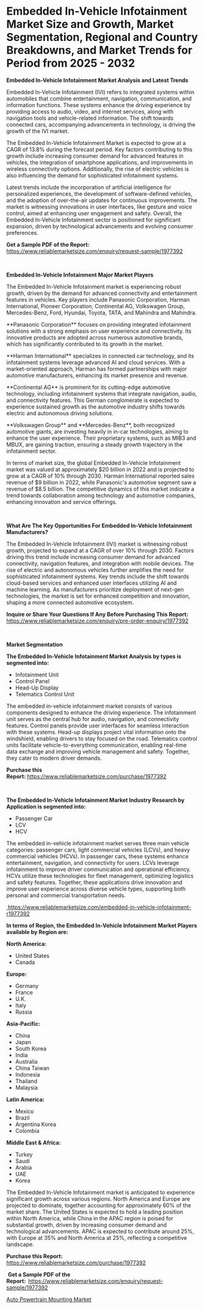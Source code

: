 <p><h1>Embedded In-Vehicle Infotainment Market Size and Growth, Market Segmentation, Regional and Country Breakdowns, and Market Trends for Period from 2025 -  2032</h1></p><p><strong>Embedded In-Vehicle Infotainment Market Analysis and Latest Trends</strong></p>
<p><p>Embedded In-Vehicle Infotainment (IVI) refers to integrated systems within automobiles that combine entertainment, navigation, communication, and information functions. These systems enhance the driving experience by providing access to audio, video, and internet services, along with navigation tools and vehicle-related information. The shift towards connected cars, accompanying advancements in technology, is driving the growth of the IVI market.</p><p>The Embedded In-Vehicle Infotainment Market is expected to grow at a CAGR of 13.8% during the forecast period. Key factors contributing to this growth include increasing consumer demand for advanced features in vehicles, the integration of smartphone applications, and improvements in wireless connectivity options. Additionally, the rise of electric vehicles is also influencing the demand for sophisticated infotainment systems. </p><p>Latest trends include the incorporation of artificial intelligence for personalized experiences, the development of software-defined vehicles, and the adoption of over-the-air updates for continuous improvements. The market is witnessing innovations in user interfaces, like gesture and voice control, aimed at enhancing user engagement and safety. Overall, the Embedded In-Vehicle Infotainment sector is positioned for significant expansion, driven by technological advancements and evolving consumer preferences.</p></p>
<p><strong>Get a Sample PDF of the Report:&nbsp;</strong> <a href="https://www.reliablemarketsize.com/enquiry/request-sample/1977392?utm_campaign=3537&utm_medium=2&utm_source=Github&utm_content=ia&utm_term=31032025&utm_id=embedded-in-vehicle-infotainment">https://www.reliablemarketsize.com/enquiry/request-sample/1977392</a></p>
<p>&nbsp;</p>
<p><strong>Embedded In-Vehicle Infotainment Major Market Players</strong></p>
<p><p>The Embedded In-Vehicle Infotainment market is experiencing robust growth, driven by the demand for advanced connectivity and entertainment features in vehicles. Key players include Panasonic Corporation, Harman International, Pioneer Corporation, Continental AG, Volkswagen Group, Mercedes-Benz, Ford, Hyundai, Toyota, TATA, and Mahindra and Mahindra.</p><p>**Panasonic Corporation** focuses on providing integrated infotainment solutions with a strong emphasis on user experience and connectivity. Its innovative products are adopted across numerous automotive brands, which has significantly contributed to its growth in the market. </p><p>**Harman International** specializes in connected car technology, and its infotainment systems leverage advanced AI and cloud services. With a market-oriented approach, Harman has formed partnerships with major automotive manufacturers, enhancing its market presence and revenue.</p><p>**Continental AG** is prominent for its cutting-edge automotive technology, including infotainment systems that integrate navigation, audio, and connectivity features. This German conglomerate is expected to experience sustained growth as the automotive industry shifts towards electric and autonomous driving solutions.</p><p>**Volkswagen Group** and **Mercedes-Benz**, both recognized automotive giants, are investing heavily in in-car technologies, aiming to enhance the user experience. Their proprietary systems, such as MIB3 and MBUX, are gaining traction, ensuring a steady growth trajectory in the infotainment sector.</p><p>In terms of market size, the global Embedded In-Vehicle Infotainment market was valued at approximately $20 billion in 2022 and is projected to grow at a CAGR of 10% through 2030. Harman International reported sales revenue of $9 billion in 2022, while Panasonic's automotive segment saw a revenue of $8.5 billion. The competitive dynamics of this market indicate a trend towards collaboration among technology and automotive companies, enhancing innovation and service offerings.</p></p>
<p>&nbsp;</p>
<p><strong>What Are The Key Opportunities For Embedded In-Vehicle Infotainment Manufacturers?</strong></p>
<p><p>The Embedded In-Vehicle Infotainment (IVI) market is witnessing robust growth, projected to expand at a CAGR of over 10% through 2030. Factors driving this trend include increasing consumer demand for advanced connectivity, navigation features, and integration with mobile devices. The rise of electric and autonomous vehicles further amplifies the need for sophisticated infotainment systems. Key trends include the shift towards cloud-based services and enhanced user interfaces utilizing AI and machine learning. As manufacturers prioritize deployment of next-gen technologies, the market is set for enhanced competition and innovation, shaping a more connected automotive ecosystem.</p></p>
<p><strong>Inquire or Share Your Questions If Any Before Purchasing This Report:</strong> <a href="https://www.reliablemarketsize.com/enquiry/pre-order-enquiry/1977392?utm_campaign=3537&utm_medium=2&utm_source=Github&utm_content=ia&utm_term=31032025&utm_id=embedded-in-vehicle-infotainment">https://www.reliablemarketsize.com/enquiry/pre-order-enquiry/1977392</a></p>
<p>&nbsp;</p>
<p><strong>Market Segmentation</strong></p>
<p><strong>The Embedded In-Vehicle Infotainment Market Analysis by types is segmented into:</strong></p>
<p><ul><li>Infotainment Unit</li><li>Control Panel</li><li>Head-Up Display</li><li>Telematics Control Unit</li></ul></p>
<p><p>The embedded in-vehicle infotainment market consists of various components designed to enhance the driving experience. The infotainment unit serves as the central hub for audio, navigation, and connectivity features. Control panels provide user interfaces for seamless interaction with these systems. Head-up displays project vital information onto the windshield, enabling drivers to stay focused on the road. Telematics control units facilitate vehicle-to-everything communication, enabling real-time data exchange and improving vehicle management and safety. Together, they cater to modern driver demands.</p></p>
<p><strong>Purchase this Report:&nbsp;</strong><a href="https://www.reliablemarketsize.com/purchase/1977392?utm_campaign=3537&utm_medium=2&utm_source=Github&utm_content=ia&utm_term=31032025&utm_id=embedded-in-vehicle-infotainment">https://www.reliablemarketsize.com/purchase/1977392</a></p>
<p>&nbsp;</p>
<p><strong>The Embedded In-Vehicle Infotainment Market Industry Research by Application is segmented into:</strong></p>
<p><ul><li>Passenger Car</li><li>LCV</li><li>HCV</li></ul></p>
<p><p>The embedded in-vehicle infotainment market serves three main vehicle categories: passenger cars, light commercial vehicles (LCVs), and heavy commercial vehicles (HCVs). In passenger cars, these systems enhance entertainment, navigation, and connectivity for users. LCVs leverage infotainment to improve driver communication and operational efficiency. HCVs utilize these technologies for fleet management, optimizing logistics and safety features. Together, these applications drive innovation and improve user experience across diverse vehicle types, supporting both personal and commercial transportation needs.</p></p>
<p><a href="https://www.reliablemarketsize.com/embedded-in-vehicle-infotainment-r1977392?utm_campaign=3537&utm_medium=2&utm_source=Github&utm_content=ia&utm_term=31032025&utm_id=embedded-in-vehicle-infotainment">&nbsp;https://www.reliablemarketsize.com/embedded-in-vehicle-infotainment-r1977392</a></p>
<p><strong>In terms of Region, the Embedded In-Vehicle Infotainment Market Players available by Region are:</strong></p>
<p>
    <p> <strong> North America: </strong>
        <ul>
            <li>United States</li>
            <li>Canada</li>
        </ul>
        </p> 
    <p> <strong> Europe: </strong>
        <ul>
            <li>Germany</li>
            <li>France</li>
            <li>U.K.</li>
            <li>Italy</li>
            <li>Russia</li>
        </ul>
        </p> 
    <p> <strong> Asia-Pacific: </strong>
        <ul>
            <li>China</li>
            <li>Japan</li>
            <li>South Korea</li>
            <li>India</li>
            <li>Australia</li>
            <li>China Taiwan</li>
            <li>Indonesia</li>
            <li>Thailand</li>
            <li>Malaysia</li>
        </ul>
        </p> 
    <p> <strong> Latin America: </strong>
        <ul>
            <li>Mexico</li>
            <li>Brazil</li>
            <li>Argentina Korea</li>
            <li>Colombia</li>
        </ul>
        </p> 
    <p> <strong> Middle East & Africa: </strong>
        <ul>
            <li>Turkey</li>
            <li>Saudi</li>
            <li>Arabia</li>
            <li>UAE</li>
            <li>Korea</li>
        </ul>
    </p>
    </p>
<p><p>The Embedded In-Vehicle Infotainment market is anticipated to experience significant growth across various regions. North America and Europe are projected to dominate, together accounting for approximately 60% of the market share. The United States is expected to hold a leading position within North America, while China in the APAC region is poised for substantial growth, driven by increasing consumer demand and technological advancements. APAC is expected to contribute around 25%, with Europe at 35% and North America at 25%, reflecting a competitive landscape.</p></p>
<p><strong>Purchase this Report: </strong><a href="https://www.reliablemarketsize.com/purchase/1977392?utm_campaign=3537&utm_medium=2&utm_source=Github&utm_content=ia&utm_term=31032025&utm_id=embedded-in-vehicle-infotainment">https://www.reliablemarketsize.com/purchase/1977392</a></p>
<p>&nbsp;<strong>Get a Sample PDF of the Report:&nbsp;&nbsp;</strong><a href="https://www.reliablemarketsize.com/enquiry/request-sample/1977392?utm_campaign=3537&utm_medium=2&utm_source=Github&utm_content=ia&utm_term=31032025&utm_id=embedded-in-vehicle-infotainment">https://www.reliablemarketsize.com/enquiry/request-sample/1977392</a></p>
<p><strong></strong></p>
<p><p><a href="https://github.com/naulasulakr0/Market-Research-Report-List-1/blob/main/auto-powertrain-mounting-market.md?utm_campaign=3537&utm_medium=2&utm_source=Github&utm_content=ia&utm_term=31032025&utm_id=embedded-in-vehicle-infotainment">Auto Powertrain Mounting Market</a></p></p>
